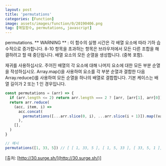 ```yaml
---
layout: post
title: 'permutations'
categories: [Function]
image: assets/images/function/0/20190406.png
tag: [매일함수, permutations, javascript]
---
```


permutations. ** WARNING ** : 이 함수의 실행 시간은 각 배열 요소에 따라 기하 습수적으로 증가합니다. 8-10 항목을 초과하는 항목은 브라우저에서 모든 다른 조합을 해결하려고 할 때 중단됩니다. 배열 요소의 모든 순열을 생성합니다. (중복 포함).

재귀를 사용하십시오. 주어진 배열의 각 요소에 대해 나머지 요소에 대한 모든 부분 순열을 작성하십시오. Array.map()을 사용하여 요소를 각 부분 순열과 결합한 다음 Array.reduce()를 사용하여 모든 순열을 하나의 배열로 결합합니다. 기본 케이스는 배열 길이가 2 또는 1 인 경우입니다.

```javascript
const permutations = (arr) => {
  if (arr.length <= 2) return arr.length === 2 ? [arr, [arr[1], arr[0]]] : arr
  return arr.reduce(
    (acc, item, i) =>
      acc.concat(
        permutations([...arr.slice(0, i), ...arr.slice(i + 1)]).map((val) => [item, ...val]),
      ),
    [],
  )
}

// 예시
permutations([1, 33, 5]) // [ [ 1, 33, 5 ], [ 1, 5, 33 ], [ 33, 5, 1 ], [ 5, 1, 33 ], [ 5, 33, 1 ] ]
```

[출처: [http://30.surge.sh/](http://30.surge.sh/)]
